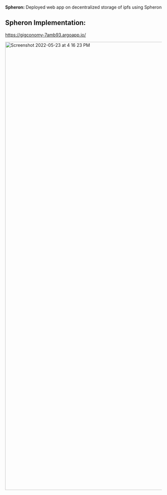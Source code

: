 **Spheron:** Deployed web app on decentralized storage of ipfs using Spheron

## Spheron Implementation:

https://gigconomy-7amb93.argoapp.io/

<img width="1440" alt="Screenshot 2022-05-23 at 4 16 23 PM" src="https://user-images.githubusercontent.com/54347081/169803276-de1f4f8c-b7c7-47b6-a4e1-1f676f8d5375.png">





